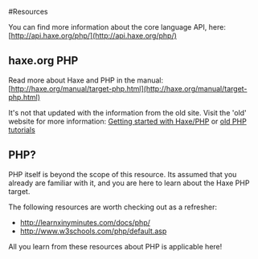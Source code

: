 #Resources

You can find more information about the core language API, here: [http://api.haxe.org/php/](http://api.haxe.org/php/)

## haxe.org PHP

Read more about Haxe and PHP in the manual:
[http://haxe.org/manual/target-php.html](http://haxe.org/manual/target-php.html)

It's not that updated with the information from the old site. Visit the 'old' website for more information: [Getting started with Haxe/PHP](http://old.haxe.org/doc/start/php) or [old PHP tutorials](http://old.haxe.org/doc/php)

## PHP?

PHP itself is beyond the scope of this resource. Its assumed that you already are familiar with it, and you are here to learn about the Haxe PHP target.

The following resources are worth checking out as a refresher:

- <http://learnxinyminutes.com/docs/php/>
- <http://www.w3schools.com/php/default.asp>

All you learn from these resources about PHP is applicable here!
